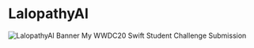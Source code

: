 # LalopathyAI
![LalopathyAI Banner](https://i.hizliresim.com/0Fve6N.png[/img)
My WWDC20 Swift Student Challenge Submission
